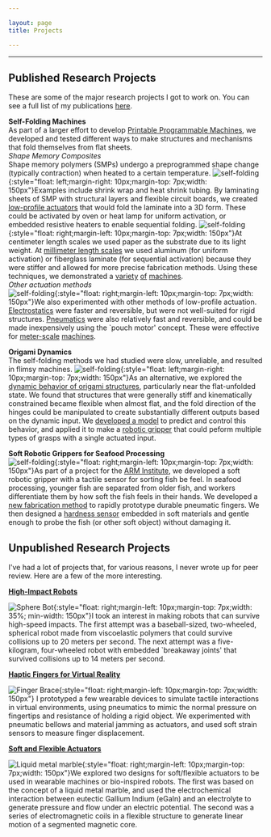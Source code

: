 ```yaml
---

layout: page
title: Projects

---
```


----------------------
## Published Research Projects  
These are some of the major research projects I got to work on. You can see a full list of my publications [here](/publications).  

**Self-Folding Machines**  
As part of a larger effort to develop [Printable Programmable Machines](https://ppm.csail.mit.edu/), we developed and tested different ways to make structures and mechanisms that fold themselves from flat sheets.  
*Shape Memory Composites*  
Shape memory polymers (SMPs) undergo a preprogrammed shape change (typically contraction) when heated to a certain temperature. ![self-folding](/images/SM-2013-1.jpg){:style="float: left;margin-right: 10px;margin-top: 7px;width: 150px"}Examples include shrink wrap and heat shrink tubing. By laminating sheets of SMP with structural layers and flexible circuit boards, we created [low-profile actuators](/publications/SM-2013) that would fold the laminate into a 3D form. These could be activated by oven or heat lamp for uniform activation, or embedded resistive heaters to enable sequential folding. ![self-folding](/images/science-2014.jpg){:style="float: right;margin-left: 10px;margin-top: 7px;width: 150px"}At centimeter length scales we used paper as the substrate due to its light weight. At [millimeter length scales](/publications/JMM-2015) we used aluminum (for uniform activation) or fiberglass laminate (for sequential activation) because they were stiffer and allowed for more precise fabrication methods. Using these techniques, we demonstrated a [variety](/publications/science-2014) [of](/publications/ICRA-2014a) [machines](/publications/IROS-2016).  
*Other actuation methods*  
![self-folding](/images/IROS-2017.jpg){:style="float: right;margin-left: 10px;margin-top: 7px;width: 150px"}We also experimented with other methods of low-profile actuation. [Electrostatics](/publications/SMS-2019) were faster and reversible, but were not well-suited for rigid structures. [Pneumatics](/publications/ICRA-2015) were also relatively fast and reversible, and could be made inexpensively using the `pouch motor' concept. These were effective for [meter-scale](/publications/IROS-2017) [machines](/publications/RAL-2019).

**Origami Dynamics**  
The self-folding methods we had studied were slow, unreliable, and resulted in flimsy machines. ![self-folding](/images/TRO-2021.jpg){:style="float: left;margin-right: 10px;margin-top: 7px;width: 150px"}As an alternative, we explored the [dynamic behavior of origami structures](/publications/RAL-2018), particularly near the flat-unfolded state. We found that structures that were generally stiff and kinematically constrained became flexible when almost flat, and the fold direction of the hinges could be manipulated to create substantially different outputs based on the dynamic input. We [developed a model](/publications/PRL-2018) to predict and control this behavior, and applied it to make a [robotic gripper](/publications/TRO-2021) that could peform multiple types of grasps with a single actuated input.


**Soft Robotic Grippers for Seafood Processing**  
![self-folding](/images/paper-imgs/IDETC-2019a.png){:style="float: right;margin-left: 10px;margin-top: 7px;width: 150px"}As part of a project for the [ARM Institute](https://arminstitute.org/), we developed a soft robotic gripper with a tactile sensor for sorting fish be feel. In seafood processing, younger fish are separated from older fish, and workers differentiate them by how soft the fish feels in their hands. We developed a [new fabrication method](/publications/IDETC-2019a) to rapidly prototype durable pneumatic fingers. We then designed a [hardness sensor](/publications/RS-2021) embedded in soft materials and gentle enough to probe the fish (or other soft object) without damaging it.

## Unpublished Research Projects  
I've had a lot of projects that, for various reasons, I never wrote up for peer review. Here are a few of the more interesting.

**[High-Impact Robots](/publications/impact-robots)**

![Sphere Bot](/images/impact1.jpg){:style="float: right;margin-left: 10px;margin-top: 7px;width: 35%; min-width: 150px"}I took an interest in making robots that can survive high-speed impacts. The first attempt was a baseball-sized, two-wheeled, spherical robot made from viscoelastic polymers that could survive collisions up to 20 meters per second. The next attempt was a five-kilogram, four-wheeled robot with embedded `breakaway joints' that survived collisions up to 14 meters per second.

**[Haptic Fingers for Virtual Reality](/publications/wearables)**

![Finger Brace](/images/wearables4.jpg){:style="float: right;margin-left: 10px;margin-top: 7px;width: 150px"} I prototyped a few wearable devices to simulate tactile interactions in virtual environments, using pneumatics to mimic the normal pressure on fingertips and resistance of holding a rigid object. We experimented with pneumatic bellows and material jamming as actuators, and used soft strain sensors to measure finger displacement.

**[Soft and Flexible Actuators](/publications/soft-actuators)**

![Liquid metal marble](/images/soft-actuators2.jpg){:style="float: right;margin-left: 10px;margin-top: 7px;width: 150px"}We explored two designs for soft/flexible actuators to be used in wearable machines or bio-inspired robots. The first was based on the concept of a liquid metal marble, and used the electrochemical interaction between eutectic Gallium Indium (eGaIn) and an electrolyte to generate pressure and flow under an electric potential. The second was a series of electromagnetic coils in a flexible structure to generate linear motion of a segmented magnetic core.